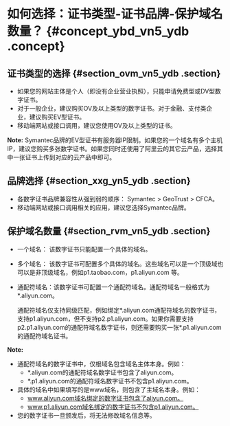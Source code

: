 # 如何选择：证书类型-证书品牌-保护域名数量？ {#concept_ybd_vn5_ydb .concept}

## 证书类型的选择 {#section_ovm_vn5_ydb .section}

-   如果您的网站主体是个人（即没有企业营业执照），只能申请免费型或DV型数字证书。
-   对于一般企业，建议购买OV及以上类型的数字证书。对于金融、支付类企业，建议购买EV型证书。
-   移动端网站或接口调用，建议您使用OV及以上类型的证书。

**Note:** Symantec品牌的EV型证书有服务器IP限制。如果您的一个域名有多个主机IP，建议您购买多张数字证书。如果您同时还使用了阿里云的其它云产品，选择其中一张证书上传到对应的云产品中即可。

## 品牌选择 {#section_xxg_yn5_ydb .section}

-   各数字证书品牌兼容性从强到弱的顺序： Symantec \> GeoTrust \> CFCA。
-   移动端网站或接口调用相关的应用，建议您选择Symantec品牌。

## 保护域名数量 {#section_rvm_vn5_ydb .section}

-   一个域名： 该数字证书只能配置一个具体的域名。
-   多个域名： 该数字证书可配置多个具体的域名。这些域名可以是一个顶级域也可以是非顶级域名，例如p1.taobao.com，p1.aliyun.com 等。
-   通配符域名：该数字证书可配置一个通配符域名。通配符域名一般格式为\*.aliyun.com。

    通配符域名仅支持同级匹配，例如绑定\*.aliyun.com通配符域名的数字证书，支持p1.aliyun.com，但不支持p2.p1.aliyun.com。如果你需要支持p2.p1.aliyun.com的通配符域名数字证书，则还需要购买一张\*.p1.aliyun.com的通配符域名证书。


**Note:** 

-   通配符域名的数字证书中，仅根域名包含域名主体本身。例如：
    -   \*.aliyun.com的通配符域名数字证书包含了aliyun.com。
    -   \*.p1.aliyun.com的通配符域名数字证书不包含p1.aliyun.com。
-   具体的域名中如果填写的是www域名，则包含了主域名本身。例如：
    -   www.aliyun.com域名绑定的数字证书包含了aliyun.com。
    -   www.p1.aliyun.com域名绑定的数字证书不包含p1.aliyun.com。
-   您的数字证书一旦颁发后，将无法修改域名信息等。

